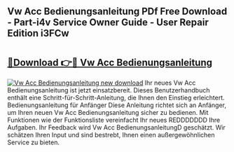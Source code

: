 ## Vw Acc Bedienungsanleitung PDf Free Download - Part-i4v Service Owner Guide - User Repair Edition i3FCw

# <h2><a href="http://df14pwg.blite.top/?on=Vw+Acc+Bedienungsanleitung">🔗Download 👉🔴 Vw Acc Bedienungsanleitung</a></h2>

[![Vw Acc Bedienungsanleitung new download](https://i.imgur.com/lujVjoI.png)](http://df14pwg.blite.top/?on=Vw+Acc+Bedienungsanleitung)
Ihr neues Vw Acc Bedienungsanleitung ist jetzt einsatzbereit. Dieses Benutzerhandbuch enthält eine Schritt-für-Schritt-Anleitung, die Ihnen den Einstieg erleichtert. Bedienungsanleitung für Anfänger Diese Anleitung richtet sich an Anfänger, um Ihren neuen Vw Acc Bedienungsanleitung sicher zu bedienen. Mit Funktionen wie der Funktionsliste vereinfacht Ihr neues REDDDDDDD Ihre Aufgaben. Ihr Feedback wird Vw Acc BedienungsanleitungD geschätzt. Wir schätzen Ihren Input und sind bestrebt, Ihnen einen außergewöhnlichen Service zu bieten.
